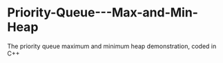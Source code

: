 # Priority-Queue---Max-and-Min-Heap
The priority queue maximum and minimum heap demonstration, coded in C++

